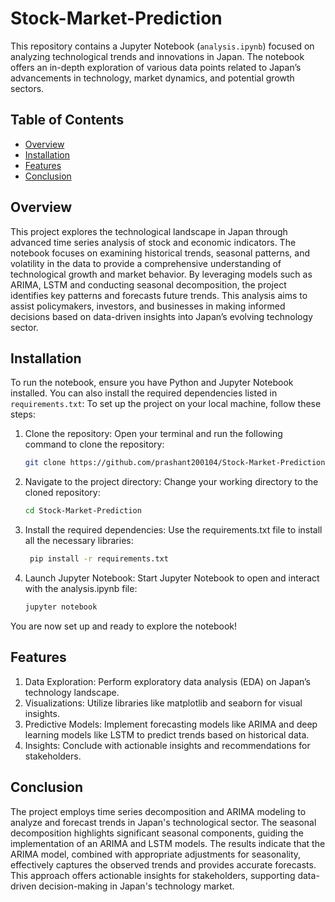 # Stock-Market-Prediction

This repository contains a Jupyter Notebook (`analysis.ipynb`) focused on analyzing technological trends and innovations in Japan. The notebook offers an in-depth exploration of various data points related to Japan’s advancements in technology, market dynamics, and potential growth sectors.

## Table of Contents

- [Overview](#overview)
- [Installation](#installation)
- [Features](#features)
- [Conclusion](#conclusion)

## Overview

This project explores the technological landscape in Japan through advanced time series analysis of stock and economic indicators. The notebook focuses on examining historical trends, seasonal patterns, and volatility in the data to provide a comprehensive understanding of technological growth and market behavior. By leveraging models such as ARIMA, LSTM and conducting seasonal decomposition, the project identifies key patterns and forecasts future trends. This analysis aims to assist policymakers, investors, and businesses in making informed decisions based on data-driven insights into Japan’s evolving technology sector.

## Installation
To run the notebook, ensure you have Python and Jupyter Notebook installed. You can also install the required dependencies listed in `requirements.txt`:
To set up the project on your local machine, follow these steps:

1. Clone the repository:
   Open your terminal and run the following command to clone the repository:
   ```bash
   git clone https://github.com/prashant200104/Stock-Market-Prediction.git

2. Navigate to the project directory: Change your working directory to the cloned repository:
   ```bash
   cd Stock-Market-Prediction
   
3. Install the required dependencies: Use the requirements.txt file to install all the necessary libraries:
   ```bash
    pip install -r requirements.txt
   
4. Launch Jupyter Notebook: Start Jupyter Notebook to open and interact with the analysis.ipynb file:
    ```bash
    jupyter notebook
You are now set up and ready to explore the notebook!

## Features

1. Data Exploration: Perform exploratory data analysis (EDA) on Japan’s technology landscape.
2. Visualizations: Utilize libraries like matplotlib and seaborn for visual insights.
3. Predictive Models: Implement forecasting models like ARIMA and deep learning models like LSTM to predict trends based on historical data.
4. Insights: Conclude with actionable insights and recommendations for stakeholders.

## Conclusion

The project employs time series decomposition and ARIMA modeling to analyze and forecast trends in Japan's technological sector. The seasonal decomposition highlights significant seasonal components, guiding the implementation of an ARIMA and LSTM models. The results indicate that the ARIMA model, combined with appropriate adjustments for seasonality, effectively captures the observed trends and provides accurate forecasts. This approach offers actionable insights for stakeholders, supporting data-driven decision-making in Japan's technology market.

